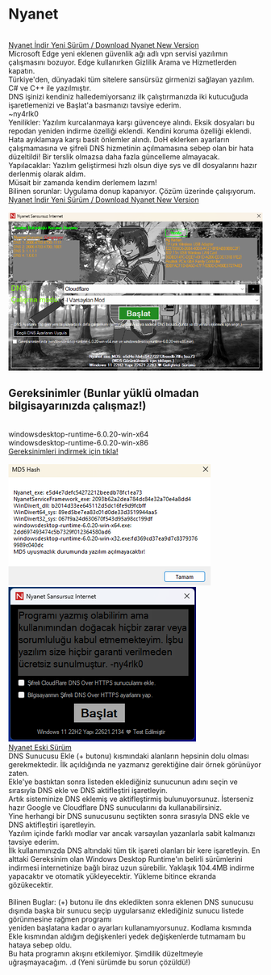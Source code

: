 # Nyanet
<br><a href="https://github.com/ny4rlk0/Nyanet/releases/download/GelistiriciSurumu/GelistiriciSurumu.zip">Nyanet İndir Yeni Sürüm / Download Nyanet New Version</a>
<br>Microsoft Edge yeni eklenen güvenlik ağı adlı vpn servisi yazılımın çalışmasını bozuyor. Edge kullanırken Gizlilik Arama ve Hizmetlerden kapatın.
<br>Türkiye'den, dünyadaki tüm sitelere sansürsüz girmenizi sağlayan yazılım.
<br>C# ve C++ ile yazılmıştır.
<br>DNS işinizi kendiniz halledemiyorsanız ilk çalıştırmanızda iki kutucuğuda işaretlemenizi ve Başlat'a basmanızı tavsiye ederim.
<br>~ny4rlk0
<br>Yenilikler: Yazılım kurcalanmaya karşı güvenceye alındı. Eksik dosyaları bu repodan yeniden indirme özelliği eklendi. Kendini koruma özelliği eklendi. Hata ayıklamaya karşı basit önlemler alındı. DoH eklerken ayarların çalışmamasına ve şifreli DNS hizmetinin açılmamasına sebep olan bir hata düzeltildi! Bir terslik olmazsa daha fazla güncelleme almayacak.
<br>Yapılacaklar: Yazılım geliştirmesi hızlı olsun diye sys ve dll dosyalarını hazır derlenmiş olarak aldım.
<br>Müsait bir zamanda kendim derlemem lazım!
<br>Bilinen sorunlar: Uygulama donup kapanıyor. Çözüm üzerinde çalışıyorum.
<br><a href="https://github.com/ny4rlk0/Nyanet/releases/download/GelistiriciSurumu/GelistiriciSurumu.zip">Nyanet İndir Yeni Sürüm / Download Nyanet New Version</a>
<br><br><img src="1.png">
## Gereksinimler (Bunlar yüklü olmadan bilgisayarınızda çalışmaz!)
<br>windowsdesktop-runtime-6.0.20-win-x64
<br>windowsdesktop-runtime-6.0.20-win-x86
<br><a href="https://github.com/ny4rlk0/Nyanet/releases/tag/Gereksinimler">Gereksinimleri indirmek için tıkla!</a>
<br><br><img src="2.png">
<br><img src="SS.png">
<br><a href="https://github.com/ny4rlk0/Nyanet/files/12543047/Nyanet.zip">Nyanet Eski Sürüm</a>
<br>DNS Sunucusu Ekle (+ butonu) kısmındaki alanların hepsinin dolu olması gerekmektedir. İlk açıldığında ne yazmanız gerektiğine dair örnek görünüyor zaten.
<br>Ekle'ye bastıktan sonra listeden eklediğiniz sunucunun adını seçin ve sırasıyla DNS ekle ve DNS aktifleştiri işaretleyin. 
<br>Artık sisteminize DNS eklemiş ve aktifleştirmiş bulunuyorsunuz. İsterseniz hazır Google ve Cloudflare DNS sunucularını da kullanabilirsiniz.
<br>Yine herhangi bir DNS sunucusunu seçtikten sonra sırasıyla DNS ekle ve DNS aktifleştiri işaretleyin.
<br>Yazılım içinde farklı modlar var ancak varsayılan yazanlarla sabit kalmanızı tavsiye ederim.
<br>İlk kullanımınızda DNS altındaki tüm tik işareti olanları bir kere işaretleyin. En alttaki Gereksinim olan Windows Desktop Runtime'ın belirli sürümlerini
<br>indirmesi internetinize bağlı biraz uzun sürebilir. Yaklaşık 104.4MB indirme yapacaktır ve otomatik yükleyecektir. Yükleme bitince ekranda gözükecektir.
<br>
<br>Bilinen Buglar: (+) butonu ile dns ekledikten sonra eklenen DNS sunucusu dışında başka bir sunucu seçip uygularsanız eklediğiniz sunucu listede görünmesine rağmen programı
<br>yeniden başlatana kadar o ayarları kullanamıyorsunuz. Kodlama kısmında Ekle kısmından aldığım değişkenleri yedek değişkenlerde tutmamam bu hataya sebep oldu.
<br>Bu hata programın akışını etkilemiyor. Şimdilik düzeltmeyle uğraşmayacağım. .d (Yeni sürümde bu sorun çözüldü!)
